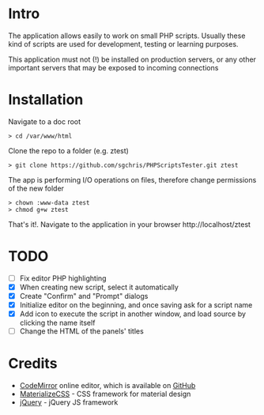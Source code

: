 Intro
=====
The application allows easily to work on small PHP scripts.
Usually these kind of scripts are used for development, testing or learning purposes.

This application must not (!) be installed on production servers, or any other important servers
that may be exposed to incoming connections

Installation
=======================================

Navigate to a doc root
```
> cd /var/www/html
```

Clone the repo to a folder (e.g. ztest)
```
> git clone https://github.com/sgchris/PHPScriptsTester.git ztest
```

The app is performing I/O operations on files, therefore change permissions of the new folder
```
> chown :www-data ztest
> chmod g+w ztest
```

That's it!. Navigate to the application in your browser
http://localhost/ztest

TODO
====
- [ ] Fix editor PHP highlighting
- [X] When creating new script, select it automatically
- [X] Create "Confirm" and "Prompt" dialogs
- [X] Initialize editor on the beginning, and once saving ask for a script name
- [X] Add icon to execute the script in another window, and load source by clicking the name itself
- [ ] Change the HTML of the panels' titles

Credits
=======

- [CodeMirror](http://codemirror.net) online editor, which is available on [GitHub](https://github.com/codemirror/codemirror)
- [MaterializeCSS](http://materializecss.com/) - CSS framework for material design
- [jQuery](https://jquery.com/) - jQuery JS framework

